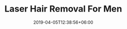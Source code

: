 ---
title: "Laser Hair Removal For Men"
description: "this is laser hair removal for men meta description"
date: 2019-04-05T12:38:56+06:00
image: "images/procedure/formen/laserhairremovalmencard.webp"
imageAlt: "images/procedure/formen/laserhairremovalmencard.jpg"
altText: "Chicago medspa laser hair removal for men"

cardTitle: "Laser Hair Removal For Men"
cardContent: "Laser Hair Removal For Men"
Cardlink: "/medspa/laser-hair-removal/"

---